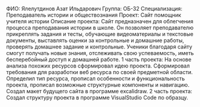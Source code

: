 ФИО: Ялелутдинов Азат Ильдарович
Группа: ОБ-32
Специализация: Преподаватель истории и обществознания
Проект: Сайт помощник учителя истории 
Описание проекта: Сайт предназначен для облегчения процесса преподавания истории в школе. Он позволяет преподавателю прикреплять задания и тесты, обучающие видеоматериалы и текстовые документы, выставлять оценки за контрольные и домашние работы, проверять домашнее задание и контрольные. Ученики благодаря сайту смогут получать новые знания, отслеживать свою успеваемость, иметь бесперебойный доступ к домашней работе.
1 часть проекта:
На основе анализа похожих ресурсов сформировал идею проекта.
Сформировал требования для разработки веб ресурса по своей предметной области.
Определил тип ресурса, прописал особенности и функциональность проекта, прописал возможные структурные компоненты и навигацию.
Создал макет будущего сайта в программе excalidraw.
2 часть проекта:
Создал структуру проекта в программе VisualStudio Code по образцу.